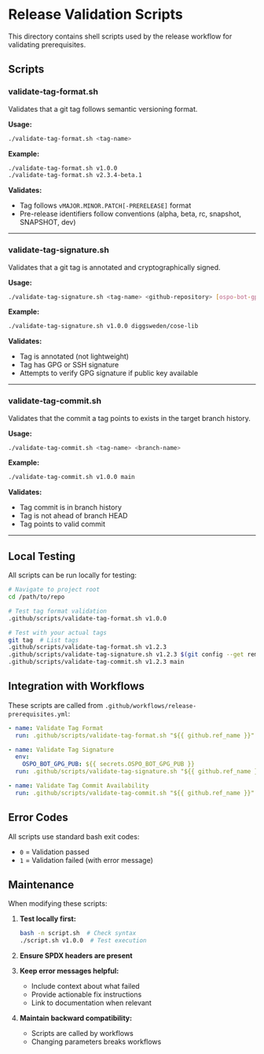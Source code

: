 # Release Validation Scripts

This directory contains shell scripts used by the release workflow for validating prerequisites.

## Scripts

### validate-tag-format.sh

Validates that a git tag follows semantic versioning format.

**Usage:**
```bash
./validate-tag-format.sh <tag-name>
```

**Example:**
```bash
./validate-tag-format.sh v1.0.0
./validate-tag-format.sh v2.3.4-beta.1
```

**Validates:**
- Tag follows `vMAJOR.MINOR.PATCH[-PRERELEASE]` format
- Pre-release identifiers follow conventions (alpha, beta, rc, snapshot, SNAPSHOT, dev)

---

### validate-tag-signature.sh

Validates that a git tag is annotated and cryptographically signed.

**Usage:**
```bash
./validate-tag-signature.sh <tag-name> <github-repository> [ospo-bot-gpg-pub]
```

**Example:**
```bash
./validate-tag-signature.sh v1.0.0 diggsweden/cose-lib
```

**Validates:**
- Tag is annotated (not lightweight)
- Tag has GPG or SSH signature
- Attempts to verify GPG signature if public key available

---

### validate-tag-commit.sh

Validates that the commit a tag points to exists in the target branch history.

**Usage:**
```bash
./validate-tag-commit.sh <tag-name> <branch-name>
```

**Example:**
```bash
./validate-tag-commit.sh v1.0.0 main
```

**Validates:**
- Tag commit is in branch history
- Tag is not ahead of branch HEAD
- Tag points to valid commit

---

## Local Testing

All scripts can be run locally for testing:

```bash
# Navigate to project root
cd /path/to/repo

# Test tag format validation
.github/scripts/validate-tag-format.sh v1.0.0

# Test with your actual tags
git tag  # List tags
.github/scripts/validate-tag-format.sh v1.2.3
.github/scripts/validate-tag-signature.sh v1.2.3 $(git config --get remote.origin.url | sed 's/.*github.com[:/]\(.*\)\.git/\1/')
.github/scripts/validate-tag-commit.sh v1.2.3 main
```

## Integration with Workflows

These scripts are called from `.github/workflows/release-prerequisites.yml`:

```yaml
- name: Validate Tag Format
  run: .github/scripts/validate-tag-format.sh "${{ github.ref_name }}"

- name: Validate Tag Signature
  env:
    OSPO_BOT_GPG_PUB: ${{ secrets.OSPO_BOT_GPG_PUB }}
  run: .github/scripts/validate-tag-signature.sh "${{ github.ref_name }}" "${{ github.repository }}" "$OSPO_BOT_GPG_PUB"

- name: Validate Tag Commit Availability
  run: .github/scripts/validate-tag-commit.sh "${{ github.ref_name }}" "${{ inputs.branch }}"
```

## Error Codes

All scripts use standard bash exit codes:
- `0` = Validation passed
- `1` = Validation failed (with error message)

## Maintenance

When modifying these scripts:

1. **Test locally first:**
   ```bash
   bash -n script.sh  # Check syntax
   ./script.sh v1.0.0  # Test execution
   ```

2. **Ensure SPDX headers are present**

3. **Keep error messages helpful:**
   - Include context about what failed
   - Provide actionable fix instructions
   - Link to documentation when relevant

4. **Maintain backward compatibility:**
   - Scripts are called by workflows
   - Changing parameters breaks workflows
